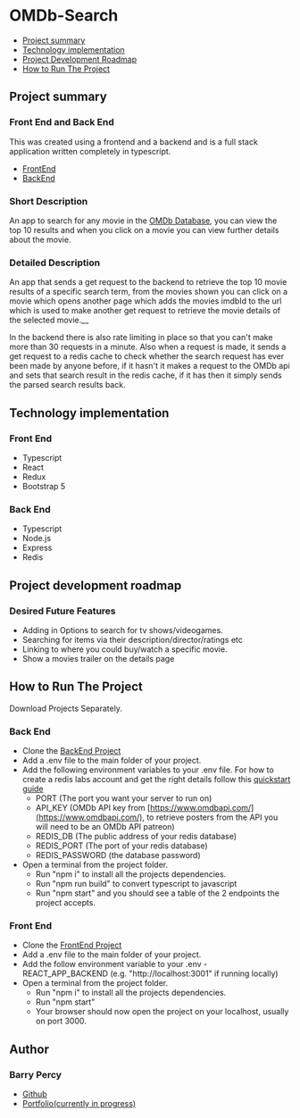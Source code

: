 # OMDb-Search

- [Project summary](#project-summary)
- [Technology implementation](#technology-implementation)
- [Project Development Roadmap](#project-development-roadmap)
- [How to Run The Project](#how-to-run-the-project)


## Project summary

### Front End and Back End

This was created using a frontend and a backend and is a full stack application written completely in typescript.

- [FrontEnd](https://github.com/BarryPercy/omdbapi-app-frontend)
- [BackEnd](https://github.com/BarryPercy/omdbapi-app-backend)

### Short Description

An app to search for any movie in the [OMDb Database](https://www.omdbapi.com/), you can view the top 10 results and when you click on a movie you can view further details about the movie.

### Detailed Description

An app that sends a get request to the backend to retrieve the top 10 movie results of a specific search term, from the movies shown you can click on a movie which opens another page which adds the movies imdbId to the url which is used to make another get request to retrieve the movie details of the selected movie.__

In the backend there is also rate limiting in place so that you can't make more than 30 requests in a minute. Also when a request is made, it sends a get request to a redis cache to check whether the search request
has ever been made by anyone before, if it hasn't it makes a request to the OMDb api and sets that search result in the redis cache, if it has then it simply sends the parsed search results back.

## Technology implementation

### Front End

- Typescript
- React
- Redux
- Bootstrap 5

### Back End

- Typescript
- Node.js
- Express
- Redis


## Project development roadmap

### Desired Future Features

- Adding in Options to search for tv shows/videogames.
- Searching for items via their description/director/ratings etc
- Linking to where you could buy/watch a specific movie.
- Show a movies trailer on the details page

## How to Run The Project

Download Projects Separately.

### Back End
- Clone the [BackEnd Project](https://github.com/BarryPercy/omdbapi-app-backend)
- Add a .env file to the main folder of your project.
- Add the following environment variables to your .env file. For how to create a redis labs account and get the right details follow this [quickstart guide](https://docs.redis.com/latest/rc/rc-quickstart/)
    - PORT (The port you want your server to run on)
    - API_KEY (OMDb API key from [https://www.omdbapi.com/](https://www.omdbapi.com/), to retrieve posters from the API you will need to be an OMDb API patreon)
    - REDIS_DB (The public address of your redis database)
    - REDIS_PORT (The port of your redis database)
    - REDIS_PASSWORD (the database password)
- Open a terminal from the project folder.
    - Run "npm i" to install all the projects dependencies.
    - Run "npm run build" to convert typescript to javascript
    - Run "npm start" and you should see a table of the 2 endpoints the project accepts.

### Front End
- Clone the [FrontEnd Project](https://github.com/BarryPercy/omdbapi-app-frontend)
- Add a .env file to the main folder of your project.
- Add the follow environment variable to your .env
    -REACT_APP_BACKEND (e.g. "http://localhost:3001" if running locally)
- Open a terminal from the project folder.
    - Run "npm i" to install all the projects dependencies.
    - Run "npm start"
    - Your browser should now open the project on your localhost, usually on port 3000.
## Author
### Barry Percy

- [Github](https://github.com/BarryPercy)
- [Portfolio(currently in progress)](https://barry-percy-portfolio.vercel.app/)
